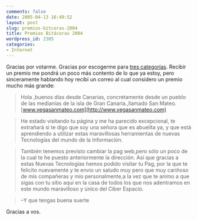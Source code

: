 ```yaml
---
comments: false
date: 2005-04-13 16:49:52
layout: post
slug: premios-bitcoras-2004
title: Premios Bitácoras 2004
wordpress_id: 2385
categories:
- Internet
---
```


Gracias por votarme. Gracias por escogerme para [tres categorías](http://www.bitacoras.com/noticias/archivos/finalistas_a_los_premios_2004_de_bitacorascom.php). Recibir un premio me pondrá un poco más contento de lo que ya estoy, pero sinceramente hablando hoy recibí un correo al cual considero un premio mucho más grande:





> Hola ,buenos días desde Canarias, concretamente desde un pueblo de las medianías de la  isla de Gran Canaria.,llamado San Mateo. [www.vegasanmateo.com](http://www.vegasanmateo.com)
> 
> 


> 
> He estado visitando tu página y me ha parecido excepcional, te extrañará si te digo que soy una señora que es abuelita  ya, y que está aprendiendo a utilizar estas maravillosas herramientas de nuevas Tecnologías  del  mundo de la Información.
> 
> 


> 
> También tenemos previsto cambiar la pag web,pero sólo un poco de la cual  te he puesto anteriormente  la dirección. Así que gracias a estas Nuevas Tecnologías hemos podido visitar tu Pag, por la que te felicito nuevamente y te envio un saludo muy pero que muy cariñoso de mis compañeras y mío personalmente,a la vez que te animo a que sigas con tu sitio aquí en la casa de todos los que nos adentramos en este mundo maravilloso y único del Ciber Espacio.
> 
> 


> 
> –Y que tengas buena suerte





Gracias a vos.




 
